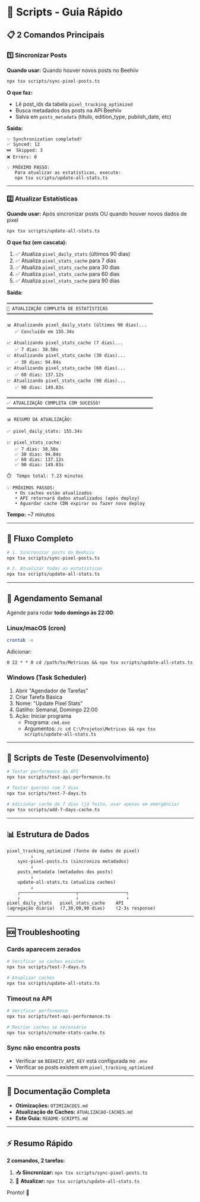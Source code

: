 # 🚀 Scripts - Guia Rápido

## 📋 2 Comandos Principais

### 1️⃣ Sincronizar Posts
**Quando usar:** Quando houver novos posts no Beehiiv

```bash
npx tsx scripts/sync-pixel-posts.ts
```

**O que faz:**
- Lê post_ids da tabela `pixel_tracking_optimized`
- Busca metadados dos posts na API Beehiiv
- Salva em `posts_metadata` (título, edition_type, publish_date, etc)

**Saída:**
```
✨ Synchronization completed!
✅ Synced: 12
⏭️  Skipped: 3
❌ Errors: 0

💡 PRÓXIMO PASSO:
   Para atualizar as estatísticas, execute:
   npx tsx scripts/update-all-stats.ts
```

---

### 2️⃣ Atualizar Estatísticas
**Quando usar:** Após sincronizar posts OU quando houver novos dados de pixel

```bash
npx tsx scripts/update-all-stats.ts
```

**O que faz (em cascata):**
1. ✅ Atualiza `pixel_daily_stats` (últimos 90 dias)
2. ✅ Atualiza `pixel_stats_cache` para 7 dias
3. ✅ Atualiza `pixel_stats_cache` para 30 dias
4. ✅ Atualiza `pixel_stats_cache` para 60 dias
5. ✅ Atualiza `pixel_stats_cache` para 90 dias

**Saída:**
```
═══════════════════════════════════════════════════════
🚀 ATUALIZAÇÃO COMPLETA DE ESTATÍSTICAS
═══════════════════════════════════════════════════════

📊 Atualizando pixel_daily_stats (últimos 90 dias)...
   ✅ Concluído em 155.34s

📈 Atualizando pixel_stats_cache (7 dias)...
   ✅ 7 dias: 38.50s
📈 Atualizando pixel_stats_cache (30 dias)...
   ✅ 30 dias: 94.04s
📈 Atualizando pixel_stats_cache (60 dias)...
   ✅ 60 dias: 137.12s
📈 Atualizando pixel_stats_cache (90 dias)...
   ✅ 90 dias: 149.83s

═══════════════════════════════════════════════════════
✅ ATUALIZAÇÃO COMPLETA COM SUCESSO!
═══════════════════════════════════════════════════════

📊 RESUMO DA ATUALIZAÇÃO:

✅ pixel_daily_stats: 155.34s

📈 pixel_stats_cache:
   ✅ 7 dias: 38.50s
   ✅ 30 dias: 94.04s
   ✅ 60 dias: 137.12s
   ✅ 90 dias: 149.83s

⏱️  Tempo total: 7.23 minutos

💡 PRÓXIMOS PASSOS:
   • Os caches estão atualizados
   • API retornará dados atualizados (após deploy)
   • Aguardar cache CDN expirar ou fazer novo deploy
```

**Tempo:** ~7 minutos

---

## 🔄 Fluxo Completo

```bash
# 1. Sincronizar posts do Beehiiv
npx tsx scripts/sync-pixel-posts.ts

# 2. Atualizar todas as estatísticas
npx tsx scripts/update-all-stats.ts
```

---

## 📅 Agendamento Semanal

Agende para rodar **todo domingo às 22:00**:

### Linux/macOS (cron)
```bash
crontab -e
```

Adicionar:
```
0 22 * * 0 cd /path/to/Metricas && npx tsx scripts/update-all-stats.ts
```

### Windows (Task Scheduler)
1. Abrir "Agendador de Tarefas"
2. Criar Tarefa Básica
3. Nome: "Update Pixel Stats"
4. Gatilho: Semanal, Domingo 22:00
5. Ação: Iniciar programa
   - Programa: `cmd.exe`
   - Argumentos: `/c cd C:\Projetos\Metricas && npx tsx scripts/update-all-stats.ts`

---

## 🧪 Scripts de Teste (Desenvolvimento)

```bash
# Testar performance da API
npx tsx scripts/test-api-performance.ts

# Testar queries com 7 dias
npx tsx scripts/test-7-days.ts

# Adicionar cache de 7 dias (já feito, usar apenas em emergência)
npx tsx scripts/add-7-days-cache.ts
```

---

## 📊 Estrutura de Dados

```
pixel_tracking_optimized (fonte de dados de pixel)
         ↓
    sync-pixel-posts.ts (sincroniza metadados)
         ↓
    posts_metadata (metadados dos posts)
         ↓
    update-all-stats.ts (atualiza caches)
         ↓
    ┌─────────────────────┬──────────────────┐
    ↓                     ↓                  ↓
pixel_daily_stats   pixel_stats_cache    API
(agregação diária)  (7,30,60,90 dias)    (2-3s response)
```

---

## 🆘 Troubleshooting

### Cards aparecem zerados
```bash
# Verificar se caches existem
npx tsx scripts/test-7-days.ts

# Atualizar caches
npx tsx scripts/update-all-stats.ts
```

### Timeout na API
```bash
# Verificar performance
npx tsx scripts/test-api-performance.ts

# Recriar caches se necessário
npx tsx scripts/create-stats-cache.ts
```

### Sync não encontra posts
- Verificar se `BEEHIIV_API_KEY` está configurada no `.env`
- Verificar se posts existem em `pixel_tracking_optimized`

---

## 📖 Documentação Completa

- **Otimizações:** `OTIMIZACOES.md`
- **Atualização de Caches:** `ATUALIZACAO-CACHES.md`
- **Este Guia:** `README-SCRIPTS.md`

---

## ⚡ Resumo Rápido

**2 comandos, 2 tarefas:**

1. 📥 **Sincronizar:** `npx tsx scripts/sync-pixel-posts.ts`
2. 🔄 **Atualizar:** `npx tsx scripts/update-all-stats.ts`

Pronto! 🎉
